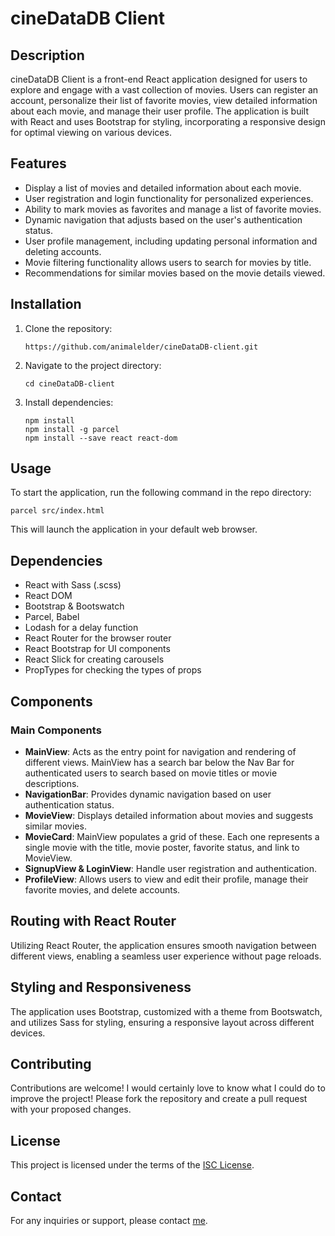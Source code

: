 # cineDataDB Client

## Description

cineDataDB Client is a front-end React application designed for users to explore and engage with a vast collection of movies. Users can register an account, personalize their list of favorite movies, view detailed information about each movie, and manage their user profile. The application is built with React and uses Bootstrap for styling, incorporating a responsive design for optimal viewing on various devices.

## Features

- Display a list of movies and detailed information about each movie.
- User registration and login functionality for personalized experiences.
- Ability to mark movies as favorites and manage a list of favorite movies.
- Dynamic navigation that adjusts based on the user's authentication status.
- User profile management, including updating personal information and deleting accounts.
- Movie filtering functionality allows users to search for movies by title.
- Recommendations for similar movies based on the movie details viewed.

## Installation

1. Clone the repository:

   ```
   https://github.com/animalelder/cineDataDB-client.git
   ```

2. Navigate to the project directory:

   ```
   cd cineDataDB-client
   ```

3. Install dependencies:
   ```
   npm install
   npm install -g parcel
   npm install --save react react-dom
   ```

## Usage

To start the application, run the following command in the repo directory:

```
parcel src/index.html
```

This will launch the application in your default web browser.

## Dependencies

- React with Sass (.scss)
- React DOM
- Bootstrap & Bootswatch
- Parcel, Babel
- Lodash for a delay function
- React Router for the browser router
- React Bootstrap for UI components
- React Slick for creating carousels
- PropTypes for checking the types of props

## Components

### Main Components

- **MainView**: Acts as the entry point for navigation and rendering of different views. MainView has a search bar below the Nav Bar for authenticated users to search based on movie titles or movie descriptions.
- **NavigationBar**: Provides dynamic navigation based on user authentication status.
- **MovieView**: Displays detailed information about movies and suggests similar movies.
- **MovieCard**: MainView populates a grid of these. Each one represents a single movie with the title, movie poster, favorite status, and link to MovieView.
- **SignupView & LoginView**: Handle user registration and authentication.
- **ProfileView**: Allows users to view and edit their profile, manage their favorite movies, and delete accounts.

## Routing with React Router

Utilizing React Router, the application ensures smooth navigation between different views, enabling a seamless user experience without page reloads.

## Styling and Responsiveness

The application uses Bootstrap, customized with a theme from Bootswatch, and utilizes Sass for styling, ensuring a responsive layout across different devices.

## Contributing

Contributions are welcome! I would certainly love to know what I could do to improve the project! Please fork the repository and create a pull request with your proposed changes.

## License

This project is licensed under the terms of the [ISC License](https://opensource.org/licenses/ISC).

## Contact

For any inquiries or support, please contact [me](wllearned@icloud.com).
